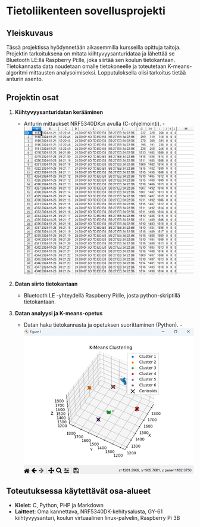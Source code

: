# Tietoliikenteen sovellusprojekti

## Yleiskuvaus

Tässä projektissa hyödynnetään aikasemmilla kursseilla opittuja taitoja. Projektin tarkoituksena on mitata kiihtyvyysanturidataa ja lähettää se Bluetooth LE:llä Raspberry Pi:lle, joka siirtää sen koulun tietokantaan. Tietokannasta data noudetaan omalle tietokoneelle ja toteutetaan K-means-algoritmi mittausten analysoimiseksi. Lopputuloksella olisi tarkoitus tietää anturin asento.

## Projektin osat

1. **Kiihtyvyysanturidatan kerääminen**  
   - Anturin mittaukset NRF5340DK:n avulla (C-ohjelmointi).
   -![Dataa](rawdata.jpg)

2. **Datan siirto tietokantaan**  
   - Bluetooth LE -yhteydellä Raspberry Pi:lle, josta python-skriptillä tietokantaan.

3. **Datan analyysi ja K-means-opetus**  
   - Datan haku tietokannasta ja opetuksen suorittaminen (Python).
     -![K-means](kmeans.png)

## Toteutuksessa käytettävät osa-alueet

- **Kielet**: C, Python, PHP ja Markdown  
- **Laitteet**: Oma kannettava, NRF5340DK-kehitysalusta, GY-61 kiihtyvyysanturi, koulun virtuaalinen linux-palvelin, Raspberry Pi 3B
